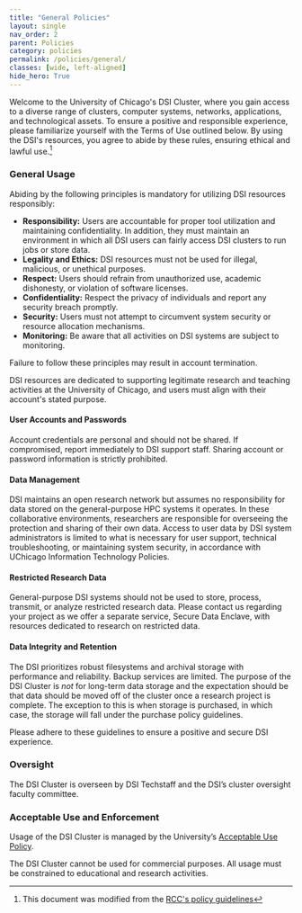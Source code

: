 ```yaml
---
title: "General Policies"
layout: single
nav_order: 2
parent: Policies
category: policies
permalink: /policies/general/
classes: [wide, left-aligned]
hide_hero: True
---
```


Welcome to the University of Chicago's DSI Cluster, where you gain access to a diverse range of clusters, computer systems, networks, applications, and technological assets. To ensure a positive and responsible experience, please familiarize yourself with the Terms of Use outlined below. By using the DSI's resources, you agree to abide by these rules, ensuring ethical and lawful use.[^citation]

### General Usage

Abiding by the following principles is mandatory for utilizing DSI resources responsibly:

* **Responsibility:** Users are accountable for proper tool utilization and maintaining confidentiality. In addition, they must maintain an environment in which all DSI users can fairly access DSI clusters to run jobs or store data.
* **Legality and Ethics:** DSI resources must not be used for illegal, malicious, or unethical purposes.
* **Respect:** Users should refrain from unauthorized use, academic dishonesty, or violation of software licenses.
* **Confidentiality:** Respect the privacy of individuals and report any security breach promptly.
* **Security:** Users must not attempt to circumvent system security or resource allocation mechanisms.
* **Monitoring:** Be aware that all activities on DSI systems are subject to monitoring.

Failure to follow these principles may result in account termination.

DSI resources are dedicated to supporting legitimate research and teaching activities at the University of Chicago, and users must align with their account's stated purpose.

#### User Accounts and Passwords

Account credentials are personal and should not be shared. If compromised, report immediately to DSI support staff. Sharing account or password information is strictly prohibited.

#### Data Management

DSI maintains an open research network but assumes no responsibility for data stored on the general-purpose HPC systems it operates. In these collaborative environments, researchers are responsible for overseeing the protection and sharing of their own data. Access to user data by DSI system administrators is limited to what is necessary for user support, technical troubleshooting, or maintaining system security, in accordance with UChicago Information Technology Policies.

#### Restricted Research Data

General-purpose DSI systems should not be used to store, process, transmit, or analyze restricted research data. Please contact us regarding your project as we offer a separate service, Secure Data Enclave, with resources dedicated to research on restricted data.

#### Data Integrity and Retention

The DSI prioritizes robust filesystems and archival storage with performance and reliability. Backup services are limited. The purpose of the DSI Cluster is _not_ for long-term data storage and the expectation should be that data should be moved off of the cluster once a research project is complete. The exception to this is when storage is purchased, in which case, the storage will fall under the purchase policy guidelines.

Please adhere to these guidelines to ensure a positive and secure DSI experience. 

### Oversight

The DSI Cluster is overseen by DSI Techstaff and the DSI’s cluster oversight faculty committee.

### Acceptable Use and Enforcement

Usage of the DSI Cluster is managed by the University’s [Acceptable Use Policy](https://intranet.uchicago.edu/policies/information-technology-policies/acceptable-use-policy/).

The DSI Cluster cannot be used for commercial purposes. All usage must be constrained to educational and research activities.

[^citation]: This document was modified from the [RCC's policy guidelines](https://docs.rcc.uchicago.edu/101/policies/)